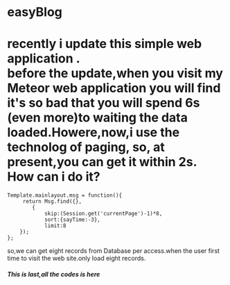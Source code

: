 easyBlog
========
recently i update this simple web application .  
before the update,when you visit my Meteor web application you will find it's so bad that you will
spend 6s (even more)to waiting the data loaded.Howere,now,i use the technolog of paging,
so, at present,you can get it within 2s.  
How can i do it?
================
```
Template.mainlayout.msg = function(){
	 return Msg.find({},  
	 	{  
	 		skip:(Session.get('currentPage')-1)*8,  
	 		sort:{sayTime:-3},  
	 		limit:8  
	});
};
```  
so,we can get eight records from Database per access.when the user first time to visit the web site.only load eight records.  
##### This is last,all the codes is here #####
